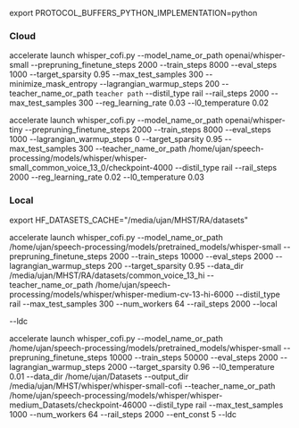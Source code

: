 export PROTOCOL_BUFFERS_PYTHON_IMPLEMENTATION=python

### Cloud

accelerate launch whisper_cofi.py --model_name_or_path openai/whisper-small --prepruning_finetune_steps 2000 --train_steps 8000 --eval_steps 1000 --target_sparsity 0.95 --max_test_samples 300 --minimize_mask_entropy --lagrangian_warmup_steps 200 --teacher_name_or_path `teacher path` --distil_type rail --rail_steps 2000 --max_test_samples 300 --reg_learning_rate 0.03 --l0_temperature 0.02

accelerate launch whisper_cofi.py --model_name_or_path openai/whisper-tiny --prepruning_finetune_steps 2000 --train_steps 8000 --eval_steps 1000 --lagrangian_warmup_steps 0 --target_sparsity 0.95 --max_test_samples 300 --teacher_name_or_path /home/ujan/speech-processing/models/whisper/whisper-small_common_voice_13_0/checkpoint-4000 --distil_type rail --rail_steps 2000 --reg_learning_rate 0.02 --l0_temperature 0.03

### Local

export HF_DATASETS_CACHE="/media/ujan/MHST/RA/datasets"

accelerate launch whisper_cofi.py --model_name_or_path /home/ujan/speech-processing/models/pretrained_models/whisper-small --prepruning_finetune_steps 2000 --train_steps 10000 --eval_steps 2000 --lagrangian_warmup_steps 200 --target_sparsity 0.95 --data_dir /media/ujan/MHST/RA/datasets/common_voice_13_hi --teacher_name_or_path /home/ujan/speech-processing/models/whisper/whisper-medium-cv-13-hi-6000 --distil_type rail --max_test_samples 300 --num_workers 64 --rail_steps 2000 --local

--ldc

accelerate launch whisper_cofi.py --model_name_or_path /home/ujan/speech-processing/models/pretrained_models/whisper-small --prepruning_finetune_steps 10000 --train_steps 50000 --eval_steps 2000 --lagrangian_warmup_steps 2000 --target_sparsity 0.96 --l0_temperature 0.01 --data_dir /home/ujan/Datasets --output_dir /media/ujan/MHST/whisper/whisper-small-cofi --teacher_name_or_path /home/ujan/speech-processing/models/whisper/whisper-medium_Datasets/checkpoint-46000 --distil_type rail --max_test_samples 1000 --num_workers 64 --rail_steps 2000 --ent_const 5 --ldc